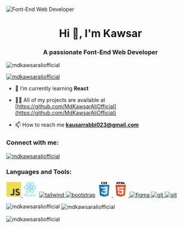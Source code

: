 ![Font-End Web Developer](https://media.licdn.com/dms/image/v2/D5616AQFWlyXDuAKP3g/profile-displaybackgroundimage-shrink_350_1400/profile-displaybackgroundimage-shrink_350_1400/0/1726611610823?e=1737590400&v=beta&t=U9KB_DL_GBHxwUq9AXf_tGie31ysaPps_slZcHe41fg)

<h1 align="center">Hi 👋, I'm Kawsar</h1>
<h3 align="center">A passionate Font-End Web Developer</h3>

<p align="left"> <img src="https://komarev.com/ghpvc/?username=mdkawsaraliofficial&label=Profile%20views&color=0e75b6&style=flat" alt="mdkawsaraliofficial" /> </p>

<p align="left"> <a href="https://github.com/ryo-ma/github-profile-trophy"><img src="https://github-profile-trophy.vercel.app/?username=mdkawsaraliofficial" alt="mdkawsaraliofficial" /></a> </p>

- 🌱 I’m currently learning **React**

- 👨‍💻 All of my projects are available at [https://github.com/MdKawsarAliOfficial](https://github.com/MdKawsarAliOfficial)

- 📫 How to reach me **kausarrabbi023@gmail.com**

<h3 align="left">Connect with me:</h3>
<p align="left">
<a href="https://linkedin.com/in/mdkawsaraliofficial" target="blank"><img align="center" src="https://raw.githubusercontent.com/rahuldkjain/github-profile-readme-generator/master/src/images/icons/Social/linked-in-alt.svg" alt="mdkawsaraliofficial" height="30" width="40" /></a>
</p>

<h3 align="left">Languages and Tools:</h3>
<p align="left"> 
    <a href="https://developer.mozilla.org/en-US/docs/Web/JavaScript" target="_blank" rel="noreferrer"> <img src="https://raw.githubusercontent.com/devicons/devicon/master/icons/javascript/javascript-original.svg" alt="javascript" width="40" height="40"/> </a>
    <a href="https://reactjs.org/" target="_blank" rel="noreferrer"> <img src="https://raw.githubusercontent.com/devicons/devicon/master/icons/react/react-original-wordmark.svg" alt="react" width="40" height="40"/></a>
    <a href="https://tailwindcss.com/" target="_blank" rel="noreferrer"> <img src="https://www.vectorlogo.zone/logos/tailwindcss/tailwindcss-icon.svg" alt="tailwind" width="40" height="40"/> </a>
    <a href="https://getbootstrap.com" target="_blank" rel="noreferrer"> <img src="https://uxwing.com/wp-content/themes/uxwing/download/brands-and-social-media/bootstrap-5-logo-icon.png" alt="bootstrap" width="40" height="40"/></a>
    <a href="https://www.w3schools.com/css/" target="_blank" rel="noreferrer"> <img src="https://raw.githubusercontent.com/devicons/devicon/master/icons/css3/css3-original-wordmark.svg" alt="css3" width="40" height="40"/> </a>
    <a href="https://www.w3.org/html/" target="_blank" rel="noreferrer"> <img src="https://raw.githubusercontent.com/devicons/devicon/master/icons/html5/html5-original-wordmark.svg" alt="html5" width="40" height="40"/> </a>
    <a href="https://www.figma.com/" target="_blank" rel="noreferrer"> <img src="https://www.vectorlogo.zone/logos/figma/figma-icon.svg" alt="figma" width="40" height="40"/> </a>
    <a href="https://git-scm.com/" target="_blank" rel="noreferrer"> <img src="https://www.vectorlogo.zone/logos/git-scm/git-scm-icon.svg" alt="git" width="40" height="40"/> </a>
    <a href="https://github.com/mdkawsaraliofficial/" target="_blank" rel="noreferrer"> <img src="https://uxwing.com/wp-content/themes/uxwing/download/brands-and-social-media/github-icon.png" alt="git" width="40" height="40"/></a>
</p>

<p><img align="left" src="https://github-readme-stats.vercel.app/api/top-langs?username=mdkawsaraliofficial&show_icons=true&locale=en&layout=compact" alt="mdkawsaraliofficial" /></p>

<p>&nbsp;<img align="center" src="https://github-readme-stats.vercel.app/api?username=mdkawsaraliofficial&show_icons=true&locale=en" alt="mdkawsaraliofficial" /></p>

<p><img align="center" src="https://github-readme-streak-stats.herokuapp.com/?user=mdkawsaraliofficial&" alt="mdkawsaraliofficial" /></p>
